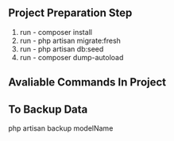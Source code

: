 Project Preparation Step
------------------------
1. run - composer install
2. run - php artisan migrate:fresh
3. run - php artisan db:seed
4. run - composer dump-autoload

Avaliable Commands In Project
-----------------------------

To Backup Data
--------------
php artisan backup modelName






